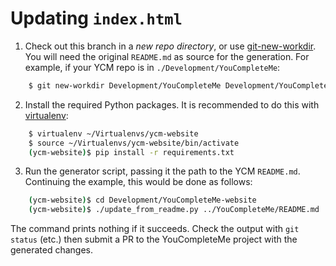 # Updating `index.html`

1. Check out this branch in a _new repo directory_, or use 
   [git-new-workdir][git-new-workdir]. You will need the original `README.md` as
   source for the generation. For example, if your YCM repo is in
   `./Development/YouCompleteMe`:

```bash
    $ git new-workdir Development/YouCompleteMe Development/YouCompleteMe-website
```

2. Install the required Python packages. It is recommended to do this with
   [virtualenv][]:

```bash
    $ virtualenv ~/Virtualenvs/ycm-website
    $ source ~/Virtualenvs/ycm-website/bin/activate
    (ycm-website)$ pip install -r requirements.txt
```

3. Run the generator script, passing it the path to the YCM `README.md`.
   Continuing the example, this would be done as follows:

```bash
    (ycm-website)$ cd Development/YouCompleteMe-website
    (ycm-website)$ ./update_from_readme.py ../YouCompleteMe/README.md
```

The command prints nothing if it succeeds. Check the output with `git status`
(etc.) then submit a PR to the YouCompleteMe project with the generated changes.

[git-new-workdir]: http://nuclearsquid.com/writings/git-new-workdir/
[virtualenv]: https://virtualenv.readthedocs.org/en/latest/
